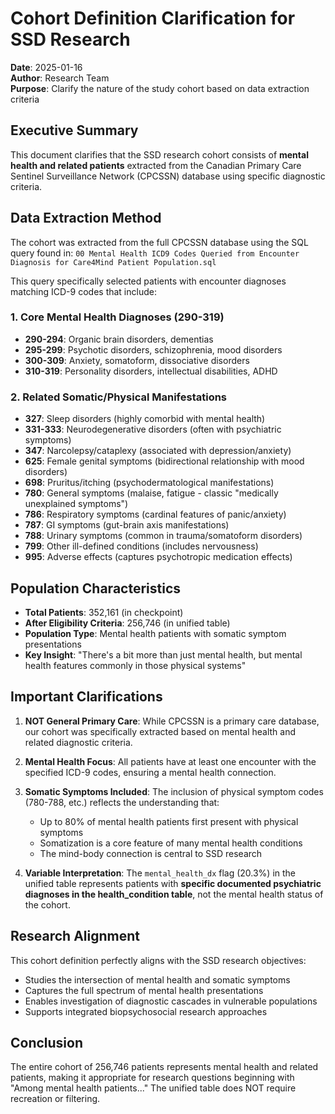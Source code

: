 # Cohort Definition Clarification for SSD Research

**Date**: 2025-01-16  
**Author**: Research Team  
**Purpose**: Clarify the nature of the study cohort based on data extraction criteria

## Executive Summary

This document clarifies that the SSD research cohort consists of **mental health and related patients** extracted from the Canadian Primary Care Sentinel Surveillance Network (CPCSSN) database using specific diagnostic criteria.

## Data Extraction Method

The cohort was extracted from the full CPCSSN database using the SQL query found in:
`00 Mental Health ICD9 Codes Queried from Encounter Diagnosis for Care4Mind Patient Population.sql`

This query specifically selected patients with encounter diagnoses matching ICD-9 codes that include:

### 1. Core Mental Health Diagnoses (290-319)
- **290-294**: Organic brain disorders, dementias
- **295-299**: Psychotic disorders, schizophrenia, mood disorders  
- **300-309**: Anxiety, somatoform, dissociative disorders
- **310-319**: Personality disorders, intellectual disabilities, ADHD

### 2. Related Somatic/Physical Manifestations
- **327**: Sleep disorders (highly comorbid with mental health)
- **331-333**: Neurodegenerative disorders (often with psychiatric symptoms)
- **347**: Narcolepsy/cataplexy (associated with depression/anxiety)
- **625**: Female genital symptoms (bidirectional relationship with mood disorders)
- **698**: Pruritus/itching (psychodermatological manifestations)
- **780**: General symptoms (malaise, fatigue - classic "medically unexplained symptoms")
- **786**: Respiratory symptoms (cardinal features of panic/anxiety)
- **787**: GI symptoms (gut-brain axis manifestations)
- **788**: Urinary symptoms (common in trauma/somatoform disorders)
- **799**: Other ill-defined conditions (includes nervousness)
- **995**: Adverse effects (captures psychotropic medication effects)

## Population Characteristics

- **Total Patients**: 352,161 (in checkpoint)
- **After Eligibility Criteria**: 256,746 (in unified table)
- **Population Type**: Mental health patients with somatic symptom presentations
- **Key Insight**: "There's a bit more than just mental health, but mental health features commonly in those physical systems"

## Important Clarifications 

1. **NOT General Primary Care**: While CPCSSN is a primary care database, our cohort was specifically extracted based on mental health and related diagnostic criteria.

2. **Mental Health Focus**: All patients have at least one encounter with the specified ICD-9 codes, ensuring a mental health connection.

3. **Somatic Symptoms Included**: The inclusion of physical symptom codes (780-788, etc.) reflects the understanding that:
   - Up to 80% of mental health patients first present with physical symptoms
   - Somatization is a core feature of many mental health conditions
   - The mind-body connection is central to SSD research

4. **Variable Interpretation**: The `mental_health_dx` flag (20.3%) in the unified table represents patients with **specific documented psychiatric diagnoses in the health_condition table**, not the mental health status of the cohort.

## Research Alignment

This cohort definition perfectly aligns with the SSD research objectives:
- Studies the intersection of mental health and somatic symptoms
- Captures the full spectrum of mental health presentations
- Enables investigation of diagnostic cascades in vulnerable populations
- Supports integrated biopsychosocial research approaches

## Conclusion

The entire cohort of 256,746 patients represents mental health and related patients, making it appropriate for research questions beginning with "Among mental health patients..." The unified table does NOT require recreation or filtering.